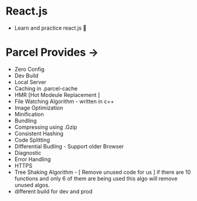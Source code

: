 # React.js
- Learn and practice react.js 🚀


# Parcel Provides ->
- Zero Config
- Dev Build
- Local Server
- Caching in .parcel-cache
- HMR [Hot Modeule Replacement ]
- File Watching Algorithm - written in c++
- Image Optimization
- Minification
- Bundling 
- Compressing using .Gzip
- Consistent Hashing
- Code Splitting
- Differential Budling  - Support older Browser
- Diagnostic
- Error Handling
- HTTPS
- Tree Shaking Algorithm - [ Remove unused code for us ] if there are 10 functions and only 6 of them are being used this algo will remove unused algos.
- different build for dev and prod 
